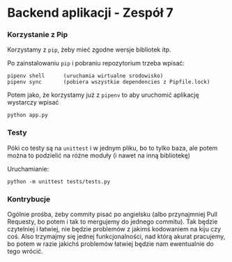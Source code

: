 # Backend aplikacji - Zespół 7

### Korzystanie z Pip

Korzystamy z `pip`, żeby mieć zgodne wersje bibliotek itp.

Po zainstalowaniu `pip` i pobraniu repozytorium trzeba wpisać:
```
pipenv shell      (uruchamia wirtualne srodowisko)
pipenv sync       (pobiera wszystkie dependencies z Pipfile.lock)
```

Potem jako, że korzystamy już z `pipenv` to aby uruchomić aplikację wystarczy wpisać
```
python app.py
```

### Testy

Póki co testy są na `unittest` i w jednym pliku, bo to tylko baza, ale potem można to podzielić na różne moduły (i nawet na inną bibliotekę)

Uruchamianie:
```
python -m unittest tests/tests.py
```

### Kontrybucje

Ogólnie prośba, żeby commity pisać po angielsku (albo przynajmniej Pull Requesty, bo potem i tak to mergujemy do jednego commitu). Tak będzie czytelniej i łatwiej, nie będzie problemów z jakimś kodowaniem na kiju czy coś. Also trzymajmy się jednej funkcjonalności, nad którą akurat pracujemy, bo potem w razie jakichś problemów łatwiej będzie nam ewentualnie do tego wrócić. 
